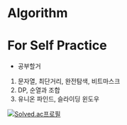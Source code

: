 # Algorithm
# For Self Practice
- 공부할거

1. 문자열, 최단거리, 완전탐색, 비트마스크
2. DP, 순열과 조합
3. 유니온 파인드, 슬라이딩 윈도우

[![Solved.ac프로필](http://mazassumnida.wtf/api/v2/generate_badge?boj=ywo311)](https://solved.ac/ywo311)
